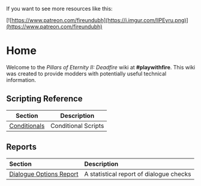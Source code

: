 <!-- TITLE: Deadfire -->
<!-- SUBTITLE: Pillars of Eternity II: Deadfire -->

If you want to see more resources like this:

[![https://www.patreon.com/fireundubh](https://i.imgur.com/llPEyru.png)](https://www.patreon.com/fireundubh)

# Home
Welcome to the *Pillars of Eternity II: Deadfire* wiki at **#playwithfire**. This wiki was created to provide modders with potentially useful technical information.

## Scripting Reference

Section | Description
--- | ---
[Conditionals](deadfire/conditionals) | Conditional Scripts

## Reports

Section | Description
:--- | :---
[Dialogue Options Report](deadfire/dialogue-options) | A statistical report of dialogue checks

